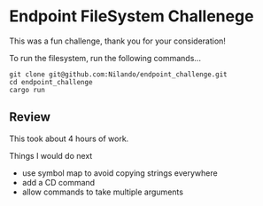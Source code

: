 # Endpoint FileSystem Challenege

This was a fun challenge, thank you for your consideration!

To run the filesystem, run the following commands...

``` 
git clone git@github.com:Nilando/endpoint_challenge.git
cd endpoint_challenge
cargo run
```

## Review
This took about 4 hours of work.

Things I would do next
- use symbol map to avoid copying strings everywhere
- add a CD command
- allow commands to take multiple arguments
